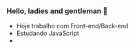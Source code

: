 ### Hello, ladies and gentleman 🤟

- Hoje trabalho com Front-end/Back-end
- Estudando JavaScript
- 
